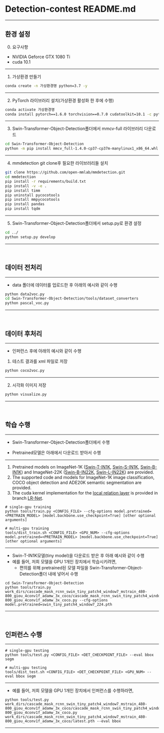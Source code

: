 # Detection-contest README.md
-----

## 환경 설정  
 0. 요구사항
  - NVIDIA Geforce GTX 1080 Ti
  - cuda 10.1
 ----- 
  
 1. 가상환경 만들기
 ```bash
 conda create -n 가상환경명 python=3.7 -y
 ```
 -----

 2. PyTorch 라이브러리 설치(가상환경 활성화 한 후에 수행)
 ```bash
 conda activate 가상환경명
 conda install pytorch==1.6.0 torchvision==0.7.0 cudatoolkit=10.1 -c pytorch -y
 ```
 -----

 3. Swin-Transformer-Object-Detection폴더에서 mmcv-full 라이브러리 다운로드
 ```bash
 cd Swin-Transformer-Object-Detection
 python -m pip install mmcv_full-1.4.0-cp37-cp37m-manylinux1_x86_64.whl
 ```
 -----
  
 4. mmdetection git clone후 필요한 라이브러리들 설치
 ```bash
 git clone https://github.com/open-mmlab/mmdetection.git
 cd mmdetection
 pip install -r requirements/build.txt
 pip install -v -e .
 pip install timm
 pip uninstall pycocotools
 pip install mmpycocotools
 pip install pandas
 pip install tqdm
 ```
 -----
  
 5. Swin-Transformer-Object-Detection폴더에서 setup.py로 환경 설정
 ```bash
 cd ../
 python setup.py develop
 ```
 -----
</br>

## 데이터 전처리  
-----

- data 폴더에 데이터를 업로드한 후 아래의 예시와 같이 수행
```bash
python data2voc.py
cd Swin-Transformer-Object-Detection/tools/dataset_converters
python pascal_voc.py
 ```
-----
</br>

## 데이터 후처리
-----

- 인퍼런스 후에 아래의 예시와 같이 수행

1. 테스트 결과를 xml 파일로 저장
```bash
python coco2voc.py
 ```
-----

2. 시각화 이미지 저장
```bash
python visualize.py
```
-----

</br>

## 학습 수행  
-----

- Swin-Transformer-Object-Detection폴더에서 수행 

- Pretrained모델은 아래에서 다운로드 받아서 수행
-----

1. Pretrained models on ImageNet-1K ([Swin-T-IN1K](https://github.com/SwinTransformer/storage/releases/download/v1.0.0/swin_tiny_patch4_window7_224.pth), [Swin-S-IN1K](https://github.com/SwinTransformer/storage/releases/download/v1.0.0/swin_small_patch4_window7_224.pth), [Swin-B-IN1K](https://github.com/SwinTransformer/storage/releases/download/v1.0.0/swin_base_patch4_window7_224.pth)) and ImageNet-22K ([Swin-B-IN22K](https://github.com/SwinTransformer/storage/releases/download/v1.0.0/swin_base_patch4_window7_224_22k.pth), [Swin-L-IN22K](https://github.com/SwinTransformer/storage/releases/download/v1.0.0/swin_large_patch4_window7_224_22k.pth)) are provided.
2. The supported code and models for ImageNet-1K image classification, COCO object detection and ADE20K semantic segmentation are provided.
3. The cuda kernel implementation for the [local relation layer](https://arxiv.org/pdf/1904.11491.pdf) is provided in branch [LR-Net](https://github.com/microsoft/Swin-Transformer/tree/LR-Net).  

```
# single-gpu training
python tools/train.py <CONFIG_FILE> --cfg-options model.pretrained=<PRETRAIN_MODEL> [model.backbone.use_checkpoint=True] [other optional arguments]

# multi-gpu training
tools/dist_train.sh <CONFIG_FILE> <GPU_NUM> --cfg-options model.pretrained=<PRETRAIN_MODEL> [model.backbone.use_checkpoint=True] [other optional arguments] 
```
-----
- Swin-T-IN1K모델(tiny model)을 다운로드 받은 후 아래 예시와 같이 수행 
- 예를 들어, 저희 모델을 GPU 1개인 장치에서 학습시키려면,
    - 편의를 위해 pretrained된 모델 파일을 Swin-Transformer-Object-Detection폴더 내에 넣어서 수행
```
cd Swin-Transformer-Object-Detection
python tools/train.py work_dirs/cascade_mask_rcnn_swin_tiny_patch4_window7_mstrain_480-800_giou_4conv1f_adamw_3x_coco/cascade_mask_rcnn_swin_tiny_patch4_window7_mstrain_480-800_giou_4conv1f_adamw_3x_coco.py --cfg-options model.pretrained=swin_tiny_patch4_window7_224.pth
```
-----
</br>

## 인퍼런스 수행 
-----

```
# single-gpu testing
python tools/test.py <CONFIG_FILE> <DET_CHECKPOINT_FILE> --eval bbox segm

# multi-gpu testing
tools/dist_test.sh <CONFIG_FILE> <DET_CHECKPOINT_FILE> <GPU_NUM> --eval bbox segm
```  
-----

- 예를 들어, 저희 모델을 GPU 1개인 장치에서 인퍼런스를 수행하라면,  

```
python tools/test.py work_dirs/cascade_mask_rcnn_swin_tiny_patch4_window7_mstrain_480-800_giou_4conv1f_adamw_3x_coco/cascade_mask_rcnn_swin_tiny_patch4_window7_mstrain_480-800_giou_4conv1f_adamw_3x_coco.py work_dirs/cascade_mask_rcnn_swin_tiny_patch4_window7_mstrain_480-800_giou_4conv1f_adamw_3x_coco/latest.pth --eval bbox
```
-----
